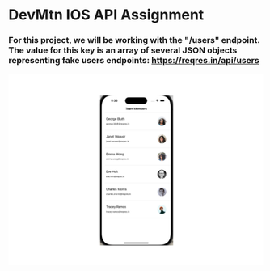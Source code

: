 # DevMtn IOS API Assignment

### For this project, we will be working with the "/users" endpoint. The value for this key is an array of several JSON objects representing fake users endpoints: https://reqres.in/api/users

![DMNetworking](
https://github.com/GravviSoft/DvMtn-Networking/blob/main/networkingcanva.png)